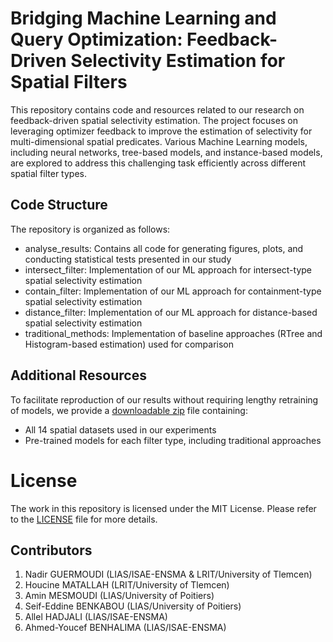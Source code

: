 # Bridging Machine Learning and Query Optimization: Feedback-Driven Selectivity Estimation for Spatial Filters

This repository contains code and resources related to our research on feedback-driven spatial selectivity estimation. The project focuses on leveraging optimizer feedback to improve the estimation of selectivity for multi-dimensional spatial predicates. Various Machine Learning models, including neural networks, tree-based models, and instance-based models, are explored to address this challenging task efficiently across different spatial filter types.

## Code Structure
The repository is organized as follows:

- analyse_results: Contains all code for generating figures, plots, and conducting statistical tests presented in our study
- intersect_filter: Implementation of our ML approach for intersect-type spatial selectivity estimation
- contain_filter: Implementation of our ML approach for containment-type spatial selectivity estimation
- distance_filter: Implementation of our ML approach for distance-based spatial selectivity estimation
- traditional_methods: Implementation of baseline approaches (RTree and Histogram-based estimation) used for comparison

## Additional Resources
To facilitate reproduction of our results without requiring lengthy retraining of models, we provide a [downloadable zip](https://www.lias-lab.fr/ftppublic/research/spatial-selectivity-estimation-ext) file containing:

- All 14 spatial datasets used in our experiments
- Pre-trained models for each filter type, including traditional approaches

# License
The work in this repository is licensed under the MIT License. Please refer to the [LICENSE](https://github.com/lias-laboratory/spatial-selectivity-estimation-ext/blob/main/LICENSE) file for more details.

## Contributors
1. Nadir GUERMOUDI (LIAS/ISAE-ENSMA & LRIT/University of Tlemcen)
2. Houcine MATALLAH (LRIT/University of Tlemcen)
3. Amin MESMOUDI (LIAS/University of Poitiers)
4. Seif-Eddine BENKABOU (LIAS/University of Poitiers)
5. Allel HADJALI (LIAS/ISAE-ENSMA)
6. Ahmed-Youcef BENHALIMA (LIAS/ISAE-ENSMA)
